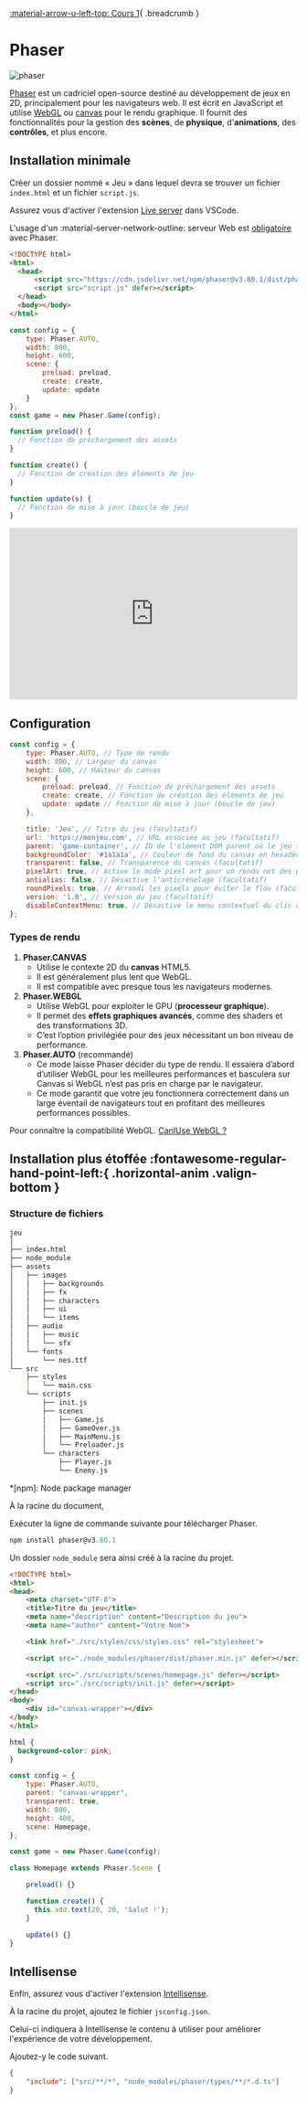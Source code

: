 [:material-arrow-u-left-top: Cours 1](./cours01.md){ .breadcrumb }

# Phaser

![phaser](./assets/images/phaser.png)

[Phaser](https://phaser.io/) est un cadriciel open-source destiné au développement de jeux en 2D, principalement pour les navigateurs web. Il est écrit en JavaScript et utilise [WebGL](https://get.webgl.org/) ou [canvas](https://www.w3schools.com/html/html5_canvas.asp) pour le rendu graphique. Il fournit des fonctionnalités pour la gestion des **scènes**, de **physique**, d'**animations**, des **contrôles**, et plus encore.

## Installation minimale

Créer un dossier nommé « Jeu » dans lequel devra se trouver un fichier `index.html` et un fichier `script.js`.

Assurez vous d'activer l'extension [Live server](https://marketplace.visualstudio.com/items?itemName=ritwickdey.LiveServer) dans VSCode.

L'usage d'un :material-server-network-outline: serveur Web est [obligatoire](https://phaser.io/tutorials/getting-started-phaser3) avec Phaser.

```html title="index.html"
<!DOCTYPE html>
<html>
  <head>
      <script src="https://cdn.jsdelivr.net/npm/phaser@v3.80.1/dist/phaser.min.js" defer></script>
      <script src="script.js" defer></script>
  </head>
  <body></body>
</html>
```

```js title="script.js"
const config = {
    type: Phaser.AUTO,
    width: 800,
    height: 600,
    scene: {
        preload: preload,
        create: create,
        update: update
    }
};
const game = new Phaser.Game(config);

function preload() {
  // Fonction de préchargement des assets
}

function create() {
  // Fonction de création des éléments de jeu
}

function update(s) {
  // Fonction de mise à jour (boucle de jeu)
}
```

<iframe class="aspect-2-1" height="300" style="width: 100%;" scrolling="no" title="Installation Phaser (CDN)" src="https://codepen.io/tim-momo/embed/rNEKGeG?default-tab=result&editable=true&theme-id=50210" frameborder="no" loading="lazy" allowtransparency="true" allowfullscreen="true">
  See the Pen <a href="https://codepen.io/tim-momo/pen/rNEKGeG">
  Installation Phaser (CDN)</a> by TIM Montmorency (<a href="https://codepen.io/tim-momo">@tim-momo</a>)
  on <a href="https://codepen.io">CodePen</a>.
</iframe>

## Configuration

```js
const config = {
    type: Phaser.AUTO, // Type de rendu
    width: 800, // Largeur du canvas
    height: 600, // Hauteur du canvas
    scene: {
        preload: preload, // Fonction de préchargement des assets
        create: create, // Fonction de création des éléments de jeu
        update: update // Fonction de mise à jour (boucle de jeu)
    },

    title: 'Jeu', // Titre du jeu (facultatif)
    url: 'https://monjeu.com', // URL associée au jeu (facultatif)
    parent: 'game-container', // ID de l'élément DOM parent où le jeu sera injecté (facultatif)
    backgroundColor: '#1a1a1a', // Couleur de fond du canvas en hexadécimal (facultatif)
    transparent: false, // Transparence du canvas (facultatif)
    pixelArt: true, // Active le mode pixel art pour un rendu net des pixels (facultatif)
    antialias: false, // Désactive l'anticrénelage (facultatif)
    roundPixels: true, // Arrondi les pixels pour éviter le flou (facultatif)
    version: '1.0', // Version du jeu (facultatif)
    disableContextMenu: true, // Désactive le menu contextuel du clic droit (facultatif)
};
```

### Types de rendu

1. **Phaser.CANVAS**
    * Utilise le contexte 2D du **canvas** HTML5.
    * Il est généralement plus lent que WebGL.
    * Il est compatible avec presque tous les navigateurs modernes.
1. **Phaser.WEBGL**
    * Utilise WebGL pour exploiter le GPU (**processeur graphique**).
    * Il permet des **effets graphiques avancés**, comme des shaders et des transformations 3D.
    * C’est l’option privilégiée pour des jeux nécessitant un bon niveau de performance.
1. **Phaser.AUTO** (recommandé)
    * Ce mode laisse Phaser décider du type de rendu. Il essaiera d’abord d’utiliser WebGL pour les meilleures performances et basculera sur Canvas si WebGL n’est pas pris en charge par le navigateur.
    * Ce mode garantit que votre jeu fonctionnera correctement dans un large éventail de navigateurs tout en profitant des meilleures performances possibles.

Pour connaître la compatibilité WebGL. [CanIUse WebGL ?](https://caniuse.com/?search=webgl)

## Installation plus étoffée :fontawesome-regular-hand-point-left:{ .horizontal-anim .valign-bottom }

### Structure de fichiers

```markdown
jeu
│
├── index.html
├── node_module
├── assets
│   ├── images
│   │   ├── backgrounds
│   │   ├── fx
│   │   ├── characters
│   │   ├── ui
│   │   └── items
│   ├── audio
│   │   ├── music
│   │   └── sfx
│   └── fonts
│       └── nes.ttf
└── src
    ├── styles
    |   └── main.css
    └── scripts
        ├── init.js
        ├── scenes
        │   ├── Game.js
        │   ├── GameOver.js
        │   ├── MainMenu.js
        │   └── Preloader.js
        └── characters
            ├── Player.js
            └── Enemy.js
```

*[npm]: Node package manager

À la racine du document,

Exécuter la ligne de commande suivante pour télécharger Phaser.

```powershell title="Terminal"
npm install phaser@v3.80.1
```

Un dossier `node_module` sera ainsi créé à la racine du projet.

```html title="index.html"
<!DOCTYPE html>
<html>
<head>
    <meta charset="UTF-8">
    <title>Titre du jeu</title>
    <meta name="description" content="Description du jeu">
    <meta name="author" content="Votre Nom">

    <link href="./src/styles/css/styles.css" rel="stylesheet">

    <script src="./node_modules/phaser/dist/phaser.min.js" defer></script>

    <script src="./src/scripts/scenes/homepage.js" defer></script>
    <script src="./src/scripts/init.js" defer></script>
</head>
<body>
    <div id="canvas-wrapper"></div>
</body>
</html>
```

```css title="/src/styles/css/styles.css"
html {
  background-color: pink;
}
```

```js title="/src/scripts/init.js"
const config = {
    type: Phaser.AUTO,
    parent: "canvas-wrapper",
    transparent: true,
    width: 800,
    height: 400,
    scene: Homepage,
};

const game = new Phaser.Game(config);
```

```js title="/src/scripts/scenes/homepage.js"
class Homepage extends Phaser.Scene {

    preload() {}

    function create() {
      this.add.text(20, 20, 'Salut !');
    }

    update() {}
}
```

## Intellisense

Enfin, assurez vous d'activer l'extension [Intellisense](https://code.visualstudio.com/docs/editor/intellisense).

À la racine du projet, ajoutez le fichier `jsconfig.json`.

Celui-ci indiquera à Intellisense le contenu à utiliser pour améliorer l'expérience de votre développement.

Ajoutez-y le code suivant.

```json title="jsconfig.json"
{
    "include": ["src/**/*", "node_modules/phaser/types/**/*.d.ts"]
}
```

<!-- ## Exercice

<div class="grid grid-1-2" markdown>
  ![](./assets/images/phaser-preview.png)

  <small>Exercice - Phaser</small><br>
  **[Installation de base pour le PS](exercices/phaser-intro.md){.stretched-link}**
</div> -->